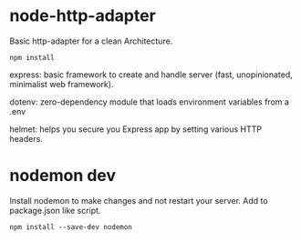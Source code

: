 # node-http-adapter

Basic http-adapter for a clean Architecture.

````
npm install
````

express: basic framework to create and handle server (fast, unopinionated, minimalist web framework).

dotenv: zero-dependency module that loads environment variables from a .env

helmet: helps you secure you Express app by setting various HTTP headers.

# nodemon dev
Install nodemon to make changes and not restart your server. Add to package.json like script.

````
npm install --save-dev nodemon
````

